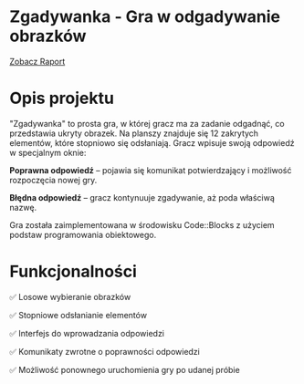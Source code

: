 # Zgadywanka - Gra w odgadywanie obrazków
[Zobacz Raport](https://github.com/mateuszdrozd/Picture_Reveal_Game/blob/main/zgadywanka/ZGADYWANKA.pdf)
# Opis projektu
"Zgadywanka" to prosta gra, w której gracz ma za zadanie odgadnąć, co przedstawia ukryty obrazek. Na planszy znajduje się 12 zakrytych elementów, które stopniowo się odsłaniają. Gracz wpisuje swoją odpowiedź w specjalnym oknie:

**Poprawna odpowiedź** – pojawia się komunikat potwierdzający i możliwość rozpoczęcia nowej gry.

**Błędna odpowiedź** – gracz kontynuuje zgadywanie, aż poda właściwą nazwę.

Gra została zaimplementowana w środowisku Code::Blocks z użyciem podstaw programowania obiektowego.

# Funkcjonalności
✅ Losowe wybieranie obrazków

✅ Stopniowe odsłanianie elementów

✅ Interfejs do wprowadzania odpowiedzi


✅ Komunikaty zwrotne o poprawności odpowiedzi

✅ Możliwość ponownego uruchomienia gry po udanej próbie
